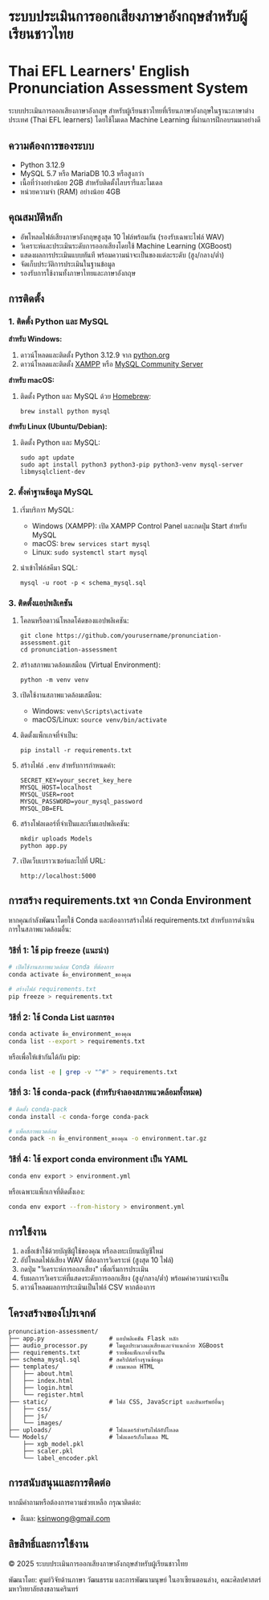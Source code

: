 # ระบบประเมินการออกเสียงภาษาอังกฤษสำหรับผู้เรียนชาวไทย
# Thai EFL Learners' English Pronunciation Assessment System

ระบบประเมินการออกเสียงภาษาอังกฤษ สำหรับผู้เรียนชาวไทยที่เรียนภาษาอังกฤษในฐานะภาษาต่างประเทศ (Thai EFL learners) โดยใช้โมเดล Machine Learning ที่ผ่านการฝึกอบรมมาอย่างดี

## ความต้องการของระบบ

- Python 3.12.9
- MySQL 5.7 หรือ MariaDB 10.3 หรือสูงกว่า
- เนื้อที่ว่างอย่างน้อย 2GB สำหรับติดตั้งไลบรารีและโมเดล
- หน่วยความจำ (RAM) อย่างน้อย 4GB

## คุณสมบัติหลัก

- อัพโหลดไฟล์เสียงภาษาอังกฤษสูงสุด 10 ไฟล์พร้อมกัน (รองรับเฉพาะไฟล์ WAV)
- วิเคราะห์และประเมินระดับการออกเสียงโดยใช้ Machine Learning (XGBoost)
- แสดงผลการประเมินแบบทันที พร้อมความน่าจะเป็นของแต่ละระดับ (สูง/กลาง/ต่ำ)
- จัดเก็บประวัติการประเมินในฐานข้อมูล
- รองรับการใช้งานทั้งภาษาไทยและภาษาอังกฤษ

## การติดตั้ง

### 1. ติดตั้ง Python และ MySQL

**สำหรับ Windows:**

1. ดาวน์โหลดและติดตั้ง Python 3.12.9 จาก [python.org](https://www.python.org/downloads/)
2. ดาวน์โหลดและติดตั้ง [XAMPP](https://www.apachefriends.org/download.html) หรือ [MySQL Community Server](https://dev.mysql.com/downloads/mysql/)

**สำหรับ macOS:**

1. ติดตั้ง Python และ MySQL ด้วย [Homebrew](https://brew.sh/):
   ```
   brew install python mysql
   ```

**สำหรับ Linux (Ubuntu/Debian):**

1. ติดตั้ง Python และ MySQL:
   ```
   sudo apt update
   sudo apt install python3 python3-pip python3-venv mysql-server libmysqlclient-dev
   ```

### 2. ตั้งค่าฐานข้อมูล MySQL

1. เริ่มบริการ MySQL:
   - Windows (XAMPP): เปิด XAMPP Control Panel และกดปุ่ม Start สำหรับ MySQL
   - macOS: `brew services start mysql`
   - Linux: `sudo systemctl start mysql`

2. นำเข้าไฟล์สคีมา SQL:
   ```
   mysql -u root -p < schema_mysql.sql
   ```

### 3. ติดตั้งแอปพลิเคชัน

1. โคลนหรือดาวน์โหลดโค้ดของแอปพลิเคชัน:
   ```
   git clone https://github.com/yourusername/pronunciation-assessment.git
   cd pronunciation-assessment
   ```

2. สร้างสภาพแวดล้อมเสมือน (Virtual Environment):
   ```
   python -m venv venv
   ```

3. เปิดใช้งานสภาพแวดล้อมเสมือน:
   - Windows: `venv\Scripts\activate`
   - macOS/Linux: `source venv/bin/activate`

4. ติดตั้งแพ็กเกจที่จำเป็น:
   ```
   pip install -r requirements.txt
   ```

5. สร้างไฟล์ `.env` สำหรับการกำหนดค่า:
   ```
   SECRET_KEY=your_secret_key_here
   MYSQL_HOST=localhost
   MYSQL_USER=root
   MYSQL_PASSWORD=your_mysql_password
   MYSQL_DB=EFL
   ```

6. สร้างโฟลเดอร์ที่จำเป็นและเริ่มแอปพลิเคชัน:
   ```
   mkdir uploads Models
   python app.py
   ```

7. เปิดเว็บเบราวเซอร์และไปที่ URL:
   ```
   http://localhost:5000
   ```

## การสร้าง requirements.txt จาก Conda Environment

หากคุณกำลังพัฒนาโดยใช้ Conda และต้องการสร้างไฟล์ requirements.txt สำหรับการดำเนินการในสภาพแวดล้อมอื่น:

### วิธีที่ 1: ใช้ pip freeze (แนะนำ)

```bash
# เปิดใช้งานสภาพแวดล้อม Conda ที่ต้องการ
conda activate ชื่อ_environment_ของคุณ

# สร้างไฟล์ requirements.txt
pip freeze > requirements.txt
```

### วิธีที่ 2: ใช้ Conda List และกรอง

```bash
conda activate ชื่อ_environment_ของคุณ
conda list --export > requirements.txt
```

หรือเพื่อให้เข้ากันได้กับ pip:

```bash
conda list -e | grep -v "^#" > requirements.txt
```

### วิธีที่ 3: ใช้ conda-pack (สำหรับจำลองสภาพแวดล้อมทั้งหมด)

```bash
# ติดตั้ง conda-pack
conda install -c conda-forge conda-pack

# แพ็คสภาพแวดล้อม
conda pack -n ชื่อ_environment_ของคุณ -o environment.tar.gz
```

### วิธีที่ 4: ใช้ export conda environment เป็น YAML

```bash
conda env export > environment.yml
```

หรือเฉพาะแพ็กเกจที่ติดตั้งเอง:

```bash
conda env export --from-history > environment.yml
```

## การใช้งาน

1. ลงชื่อเข้าใช้ด้วยบัญชีผู้ใช้ของคุณ หรือลงทะเบียนบัญชีใหม่
2. อัปโหลดไฟล์เสียง WAV ที่ต้องการวิเคราะห์ (สูงสุด 10 ไฟล์)
3. กดปุ่ม "วิเคราะห์การออกเสียง" เพื่อเริ่มการประเมิน
4. รับผลการวิเคราะห์ที่แสดงระดับการออกเสียง (สูง/กลาง/ต่ำ) พร้อมค่าความน่าจะเป็น
5. ดาวน์โหลดผลการประเมินเป็นไฟล์ CSV หากต้องการ

## โครงสร้างของโปรเจกต์

```
pronunciation-assessment/
├── app.py                  # แอปพลิเคชัน Flask หลัก
├── audio_processor.py      # โมดูลประมวลผลเสียงและจำแนกด้วย XGBoost
├── requirements.txt        # รายชื่อแพ็กเกจที่จำเป็น
├── schema_mysql.sql        # สคริปต์สร้างฐานข้อมูล
├── templates/              # เทมเพลต HTML
│   ├── about.html
│   ├── index.html
│   ├── login.html
│   └── register.html
├── static/                 # ไฟล์ CSS, JavaScript และสินทรัพย์อื่นๆ
│   ├── css/
│   ├── js/
│   └── images/
├── uploads/                # โฟลเดอร์สำหรับไฟล์อัปโหลด
└── Models/                 # โฟลเดอร์เก็บโมเดล ML
    ├── xgb_model.pkl
    ├── scaler.pkl
    └── label_encoder.pkl
```

## การสนับสนุนและการติดต่อ

หากมีคำถามหรือต้องการความช่วยเหลือ กรุณาติดต่อ:

- อีเมล: ksinwong@gmail.com

## ลิขสิทธิ์และการใช้งาน

© 2025 ระบบประเมินการออกเสียงภาษาอังกฤษสำหรับผู้เรียนชาวไทย

พัฒนาโดย: ศูนย์วิจัยด้านภาษา วัฒนธรรม และการพัฒนามนุษย์ ในอาเซียนตอนล่าง, คณะศิลปศาสตร์ มหาวิทยาลัยสงขลานครินทร์
